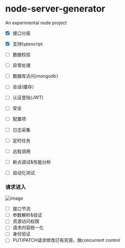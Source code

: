 # node-server-generator
 An experimental node project

- [x] 接口分层
- [x] 支持typescript
- [ ] 数据校验
- [ ] 异常处理
- [ ] 数据库访问(mongodb）
- [ ] 会话(缓存）
- [ ] 认证登陆(JWT)
- [ ] 安全
- [ ] 配置项
- [ ] 日志采集
- [ ] 定时任务
- [ ] 远程调用
- [ ] 断点调试&性能分析
- [ ] 自动化测试



### 请求进入

![image](https://user-images.githubusercontent.com/25973527/110052307-5b932800-7d92-11eb-9c53-bb19b000d115.png)

- [ ] 接口节流
- [ ] 参数解析&验证
- [ ] 资源访问权限
- [ ] 请求内容统一化
- [ ] 身份验证
- [ ] PUT/PATCH请求修改已有资源，做concurrent control
